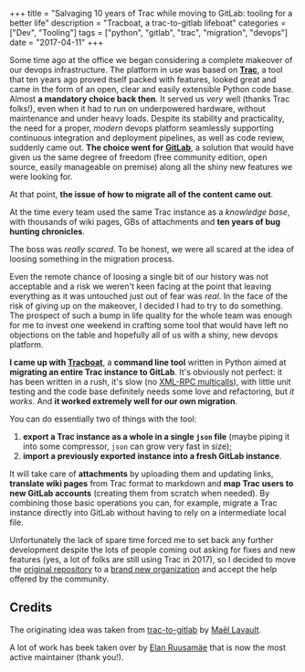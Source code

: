 +++
title = "Salvaging 10 years of Trac while moving to GitLab: tooling for a better life"
description = "Tracboat, a trac-to-gitlab lifeboat"
categories = ["Dev", "Tooling"]
tags = ["python", "gitlab", "trac", "migration", "devops"]
date = "2017-04-11"
+++

Some time ago at the office we began considering a complete makeover of our devops infrastructure.
The platform in use was based on **[Trac][trac-home]**, a tool that ten years ago proved itself packed
with features, looked great and came in the form of an open, clear and easily extensible Python code
base. Almost **a mandatory choice back then**. It served us *very* well (thanks Trac folks!), even when
it had to run on underpowered hardware, without maintenance and under heavy loads. Despite its stability
and practicality, the need for a proper, *modern* devops platform seamlessly supporting continuous
integration and deployment pipelines, as well as code review, suddenly came out. **The choice went
for [GitLab][gitlab-home]**, a solution that would have given us the same degree of freedom
(free community edition, open source, easily manageable on premise) along all the shiny new
features we were looking for.

At that point, **the issue of how to migrate all of the content came out**.

<!--more-->

At the time every team used the same Trac instance as a *knowledge base*, with thousands
of wiki pages, GBs of attachments and **ten years of bug hunting chronicles**.

The boss was *really scared*. To be honest, we were all scared at the idea of loosing
something in the migration process.

Even the remote chance of loosing a single bit of our history was not acceptable and a
risk we weren't keen facing at the point that leaving everything as it was untouched just
out of fear was *real*. In the face of the risk of giving up on the makeover, I decided I
had to try to do something. The prospect of such a bump in life quality for the whole team was
enough for me to invest one weekend in crafting some tool that would have left no
objections on the table and hopefully all of us with a shiny, new devops platform.

**I came up with [Tracboat][tracboat-home]**, a **command line tool** written in Python aimed at
**migrating an entire Trac instance to GitLab**. It's obviously not perfect: it has been written
in a rush, it's slow
(no [XML-RPC multicalls](https://docs.python.org/3/library/xmlrpc.client.html#multicall-objects)),
with little unit testing and the code base definitely needs some love and refactoring,
but *it works*. And **it worked extremely well for our own migration**.

You can do essentially two of things with the tool:

1. **export a Trac instance as a whole in a single `json` file** (maybe piping it into some
   compressor, `json` can grow very fast in size);
2. **import a previously exported instance into a fresh GitLab instance**.

It will take care of **attachments** by uploading them and updating links, **translate wiki
pages** from Trac format to markdown and **map Trac users to new GitLab accounts**
(creating them from scratch when needed).
By combining those basic operations you can, for example, migrate a Trac instance
directly into GitLab without having to rely on a intermediate local file.

Unfortunately the lack of spare time forced me to set back any further development
despite the lots of people coming out asking for fixes and new features (yes, a lot of
folks are still using Trac in 2017), so I decided to move the
[original repository](https://github.com/nazavode) to a
[brand new organization](https://github.com/tracboat) and accept the help offered by
the community.

## Credits

The originating idea was taken from [trac-to-gitlab](https://github.com/moimael/trac-to-gitlab)
by [Maël Lavault](https://github.com/moimael).

A lot of work has beek taken over by [Elan Ruusamäe](https://github.com/glensc) that is now
the most active maintainer (thank you!).

[gitlab-home]: https://gitlab.com/
[trac-home]: https://trac.edgewall.org/
[tracboat-home]: https://github.com/tracboat/tracboat